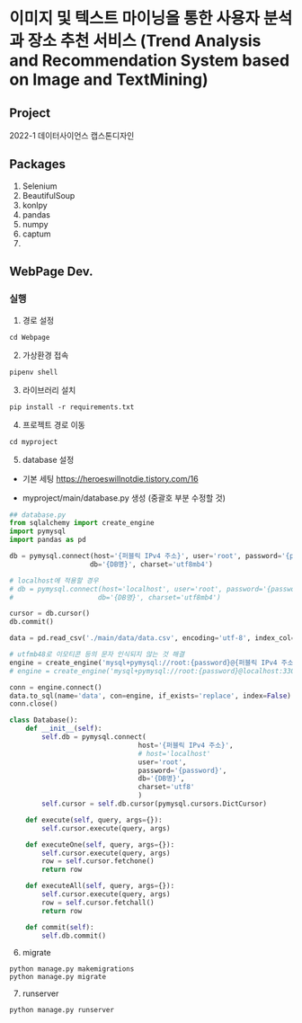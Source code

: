 # 이미지 및 텍스트 마이닝을 통한 사용자 분석과 장소 추천 서비스 (Trend Analysis and Recommendation System based on Image and TextMining)
## Project
2022-1 데이터사이언스 캡스톤디자인

## Packages
1. Selenium
2. BeautifulSoup
3. konlpy
4. pandas
5. numpy
6. captum
7. 


## WebPage Dev.

### 실행
1. 경로 설정
```
cd Webpage
```

2. 가상환경 접속
```
pipenv shell
```

3. 라이브러리 설치
```
pip install -r requirements.txt
```

4. 프로젝트 경로 이동
```
cd myproject
```

5. database 설정

- 기본 세팅
https://heroeswillnotdie.tistory.com/16

- myproject/main/database.py 생성 (중괄호 부분 수정할 것)
```Python
## database.py
from sqlalchemy import create_engine
import pymysql
import pandas as pd

db = pymysql.connect(host='{퍼블릭 IPv4 주소}', user='root', password='{password}',
                    db='{DB명}', charset='utf8mb4')

# localhost에 적용할 경우
# db = pymysql.connect(host='localhost', user='root', password='{password}',
#                     db='{DB명}', charset='utf8mb4')

cursor = db.cursor()
db.commit()

data = pd.read_csv('./main/data/data.csv', encoding='utf-8', index_col=0)

# utfmb48로 이모티콘 등의 문자 인식되지 않는 것 해결
engine = create_engine('mysql+pymysql://root:{password}@{퍼블릭 IPv4 주소}:3306/{DB명}?charset=utf8mb4')
# engine = create_engine('mysql+pymysql://root:{password}@localhost:3306/{DB명}?charset=utf8mb4')

conn = engine.connect()
data.to_sql(name='data', con=engine, if_exists='replace', index=False)
conn.close()

class Database():
    def __init__(self):
        self.db = pymysql.connect(
                                host='{퍼블릭 IPv4 주소}',
                                # host='localhost'
                                user='root',
                                password='{password}',
                                db='{DB명}',
                                charset='utf8'
                                )
        self.cursor = self.db.cursor(pymysql.cursors.DictCursor)

    def execute(self, query, args={}):
        self.cursor.execute(query, args)

    def executeOne(self, query, args={}):
        self.cursor.execute(query, args)
        row = self.cursor.fetchone()
        return row

    def executeAll(self, query, args={}):
        self.cursor.execute(query, args)
        row = self.cursor.fetchall()
        return row

    def commit(self):
        self.db.commit()
```

6. migrate
```
python manage.py makemigrations
python manage.py migrate
```

7. runserver
```
python manage.py runserver
```

